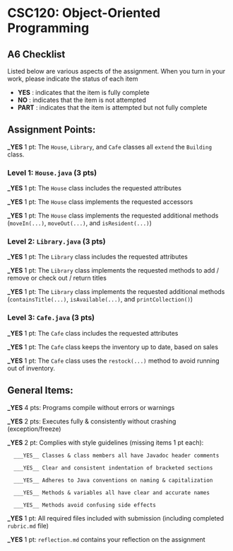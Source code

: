 # CSC120: Object-Oriented Programming

## A6 Checklist

Listed below are various aspects of the assignment. When you turn in your work, please indicate the status of each item

- **YES** : indicates that the item is fully complete
- **NO** : indicates that the item is not attempted
- **PART** : indicates that the item is attempted but not fully complete

## Assignment Points:

**\_YES** 1 pt: The `House`, `Library`, and `Cafe` classes all `extend` the `Building` class.

### Level 1: `House.java` (3 pts)

**\_YES** 1 pt: The `House` class includes the requested attributes

**\_YES** 1 pt: The `House` class implements the requested accessors

**\_YES** 1 pt: The `House` class implements the requested additional methods (`moveIn(...)`, `moveOut(...)`, and `isResident(...)`)

### Level 2: `Library.java` (3 pts)

**\_YES** 1 pt: The `Library` class includes the requested attributes

**\_YES** 1 pt: The `Library` class implements the requested methods to add / remove or check out / return titles

**\_YES** 1 pt: The `Library` class implements the requested additional methods (`containsTitle(...)`, `isAvailable(...)`, and `printCollection()`)

### Level 3: `Cafe.java` (3 pts)

**\_YES** 1 pt: The `Cafe` class includes the requested attributes

**\_YES** 1 pt: The `Cafe` class keeps the inventory up to date, based on sales

**\_YES** 1 pt: The `Cafe` class uses the `restock(...)` method to avoid running out of inventory.

## General Items:

**\_YES** 4 pts: Programs compile without errors or warnings

**\_YES** 2 pts: Executes fully & consistently without crashing (exception/freeze)

**\_YES** 2 pt: Complies with style guidelines (missing items 1 pt each):

      ___YES__ Classes & class members all have Javadoc header comments

      ___YES__ Clear and consistent indentation of bracketed sections

      ___YES__ Adheres to Java conventions on naming & capitalization

      ___YES__ Methods & variables all have clear and accurate names

      ___YES__ Methods avoid confusing side effects

**\_YES** 1 pt: All required files included with submission (including completed `rubric.md` file)

**\_YES** 1 pt: `reflection.md` contains your reflection on the assignment
